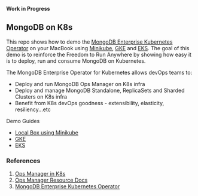 **Work in Progress**

## MongoDB on K8s

This repo shows how to demo the [MongoDB Enterprise Kubernetes Operator](https://docs.mongodb.com/kubernetes-operator/master/) on your MacBook using [Minikube](https://minikube.sigs.k8s.io/), [GKE](https://cloud.google.com/kubernetes-engine) and [EKS](https://aws.amazon.com/eks/).  The goal of this demo is to reinforce the Freedom to Run Anywhere by showing how easy it is to deploy, run and consume MongoDB on Kubernetes.

The MongoDB Enterprise Operator for Kubernetes allows devOps teams to:

* Deploy and run MongoDB Ops Manager on K8s infra
* Deploy and manage MongoDB Standalone, ReplicaSets and Sharded Clusters on K8s infra
* Benefit from K8s devOps goodness - extensibility, elasticity, resiliency...etc

Demo Guides

* [Local Box using Minikube](./LOCAL.md)
* [GKE](./GKE.md)
* [EKS](./EKS.md)

### References

1. [Ops Manager in K8s](https://www.mongodb.com/blog/post/running-mongodb-ops-manager-in-kubernetes)
1. [Ops Manager Resource Docs](https://docs.mongodb.com/kubernetes-operator/v1.4/reference/k8s-operator-om-specification/)
1. [MongoDB Enterprise Kubernetes Operator](https://github.com/mongodb/mongodb-enterprise-kubernetes)
